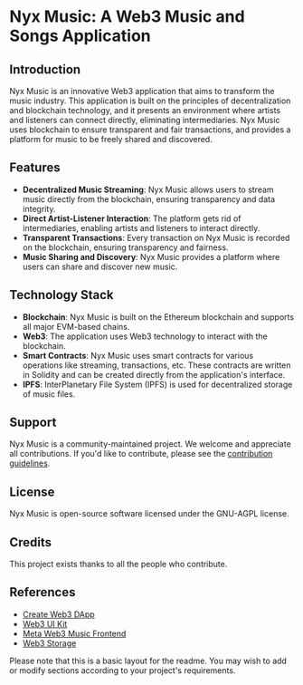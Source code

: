# Nyx Music: A Web3 Music and Songs Application

## Introduction

Nyx Music is an innovative Web3 application that aims to transform the music industry. This application is built on the principles of decentralization and blockchain technology, and it presents an environment where artists and listeners can connect directly, eliminating intermediaries. Nyx Music uses blockchain to ensure transparent and fair transactions, and provides a platform for music to be freely shared and discovered.

## Features

- **Decentralized Music Streaming**: Nyx Music allows users to stream music directly from the blockchain, ensuring transparency and data integrity.
- **Direct Artist-Listener Interaction**: The platform gets rid of intermediaries, enabling artists and listeners to interact directly.
- **Transparent Transactions**: Every transaction on Nyx Music is recorded on the blockchain, ensuring transparency and fairness.
- **Music Sharing and Discovery**: Nyx Music provides a platform where users can share and discover new music.

## Technology Stack

- **Blockchain**: Nyx Music is built on the Ethereum blockchain and supports all major EVM-based chains.
- **Web3**: The application uses Web3 technology to interact with the blockchain.
- **Smart Contracts**: Nyx Music uses smart contracts for various operations like streaming, transactions, etc. These contracts are written in Solidity and can be created directly from the application's interface.
- **IPFS**: InterPlanetary File System (IPFS) is used for decentralized storage of music files.

## Support

Nyx Music is a community-maintained project. We welcome and appreciate all contributions. If you'd like to contribute, please see the [contribution guidelines](CONTRIBUTING.md).

## License

Nyx Music is open-source software licensed under the GNU-AGPL license.

## Credits

This project exists thanks to all the people who contribute.

## References

- [Create Web3 DApp](https://github.com/alchemyplatform/create-web3-dapp)
- [Web3 UI Kit](https://github.com/web3ui/web3uikit)
- [Meta Web3 Music Frontend](https://github.com/meta-web3-music/frontend)
- [Web3 Storage](https://web3.storage)

Please note that this is a basic layout for the readme. You may wish to add or modify sections according to your project's requirements.
